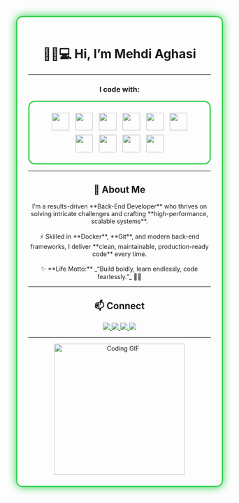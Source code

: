<div align="center" style="border:3px solid #39d353; border-radius:15px; padding:25px; margin:15px; box-shadow: 0 0 20px #39d353;">

# 👋🏻💻 Hi, I’m Mehdi Aghasi

---

### I code with:
<div align="center" style="border:3px solid #39d353; border-radius:15px; padding:20px; display:inline-block;">
  <img src="https://cdn.jsdelivr.net/gh/devicons/devicon/icons/csharp/csharp-original.svg" width="40" height="40" style="margin:5px;"/>
  <img src="https://cdn.jsdelivr.net/gh/devicons/devicon/icons/dotnetcore/dotnetcore-original.svg" width="40" height="40" style="margin:5px;"/>
  <img src="https://cdn.jsdelivr.net/gh/devicons/devicon/icons/microsoftsqlserver/microsoftsqlserver-plain.svg" width="40" height="40" style="margin:5px;"/>
  <img src="https://cdn.jsdelivr.net/gh/devicons/devicon/icons/docker/docker-original.svg" width="40" height="40" style="margin:5px;"/>
  <img src="https://cdn.jsdelivr.net/gh/devicons/devicon/icons/git/git-original.svg" width="40" height="40" style="margin:5px;"/>
  <img src="https://cdn.jsdelivr.net/gh/devicons/devicon/icons/html5/html5-original.svg" width="40" height="40" style="margin:5px;"/>
  <img src="https://cdn.jsdelivr.net/gh/devicons/devicon/icons/css3/css3-original.svg" width="40" height="40" style="margin:5px;"/>
  <img src="https://cdn.jsdelivr.net/gh/devicons/devicon/icons/javascript/javascript-original.svg" width="40" height="40" style="margin:5px;"/>
  <img src="https://cdn.jsdelivr.net/gh/devicons/devicon/icons/python/python-original.svg" width="40" height="40" style="margin:5px;"/>
  <img src="https://cdn.jsdelivr.net/gh/devicons/devicon/icons/django/django-plain.svg" width="40" height="40" style="margin:5px;"/>
</div>

---

## 🚀 About Me
<div align="center">
I’m a results-driven **Back-End Developer** who thrives on solving intricate challenges and crafting **high-performance, scalable systems**.<br><br>
⚡ Skilled in **Docker**, **Git**, and modern back-end frameworks, I deliver **clean, maintainable, production-ready code** every time.<br><br>
✨ **Life Motto:** _“Build boldly, learn endlessly, code fearlessly.”_ 💪🏽
</div>

---

## 📫 Connect
<div align="center">
  <a href="https://linkedin.com/in/Mehdi-Aghasi">
    <img src="https://img.shields.io/badge/LinkedIn-0A66C2?style=for-the-badge&logo=linkedin&logoColor=white" />
  </a>
  <a href="https://github.com/Mehdi-Aghasi">
    <img src="https://img.shields.io/badge/GitHub-100000?style=for-the-badge&logo=github&logoColor=white" />
  </a>
  <a href="mailto:mahdi.aghasiwaz@gmail.com">
    <img src="https://img.shields.io/badge/Email-EA4335?style=for-the-badge&logo=gmail&logoColor=white" />
  </a>
  <a href="https://t.me/mahdidub0911">
    <img src="https://img.shields.io/badge/Telegram-0088CC?style=for-the-badge&logo=telegram&logoColor=white" />
  </a>
</div>

---

<!-- GIF Section -->
<div align="center">
  <img src="https://media0.giphy.com/media/v1.Y2lkPTc5MGI3NjExYjJsd2sxcHB5bmZyd3V4eG92eml2djdqdTBsajFzc2cwM2EzcWVyYiZlcD12MV9pbnRlcm5hbF9naWZfYnlfaWQmY3Q9Zw/4rZA5D22301iMgrUNd/giphy.gif" width="300" alt="Coding GIF"/>
</div>

</div>

